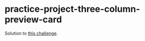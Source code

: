 # practice-project-three-column-preview-card
 
Solution to [this challenge](https://www.frontendmentor.io/challenges/3column-preview-card-component-pH92eAR2-/hub/3column-preview-card-component-dg50yOflzS).

